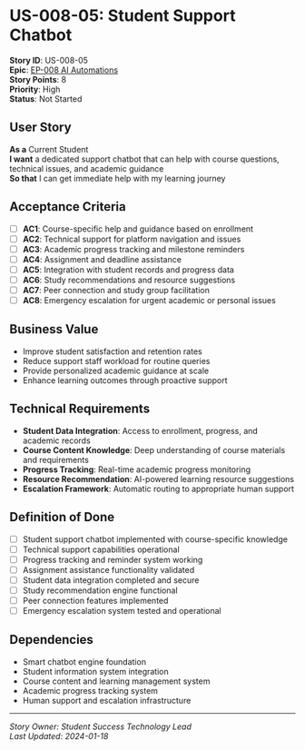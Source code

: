 # US-008-05: Student Support Chatbot

**Story ID**: US-008-05  
**Epic**: [EP-008 AI Automations](../epics/EP-008-AI-Automations.md)  
**Story Points**: 8  
**Priority**: High  
**Status**: Not Started  

## User Story

**As a** Current Student  
**I want** a dedicated support chatbot that can help with course questions, technical issues, and academic guidance  
**So that** I can get immediate help with my learning journey

## Acceptance Criteria

- [ ] **AC1**: Course-specific help and guidance based on enrollment
- [ ] **AC2**: Technical support for platform navigation and issues
- [ ] **AC3**: Academic progress tracking and milestone reminders
- [ ] **AC4**: Assignment and deadline assistance
- [ ] **AC5**: Integration with student records and progress data
- [ ] **AC6**: Study recommendations and resource suggestions
- [ ] **AC7**: Peer connection and study group facilitation
- [ ] **AC8**: Emergency escalation for urgent academic or personal issues

## Business Value

- Improve student satisfaction and retention rates
- Reduce support staff workload for routine queries
- Provide personalized academic guidance at scale
- Enhance learning outcomes through proactive support

## Technical Requirements

- **Student Data Integration**: Access to enrollment, progress, and academic records
- **Course Content Knowledge**: Deep understanding of course materials and requirements
- **Progress Tracking**: Real-time academic progress monitoring
- **Resource Recommendation**: AI-powered learning resource suggestions
- **Escalation Framework**: Automatic routing to appropriate human support

## Definition of Done

- [ ] Student support chatbot implemented with course-specific knowledge
- [ ] Technical support capabilities operational
- [ ] Progress tracking and reminder system working
- [ ] Assignment assistance functionality validated
- [ ] Student data integration completed and secure
- [ ] Study recommendation engine functional
- [ ] Peer connection features implemented
- [ ] Emergency escalation system tested and operational

## Dependencies

- Smart chatbot engine foundation
- Student information system integration
- Course content and learning management system
- Academic progress tracking system
- Human support and escalation infrastructure

---

*Story Owner: Student Success Technology Lead*  
*Last Updated: 2024-01-18*